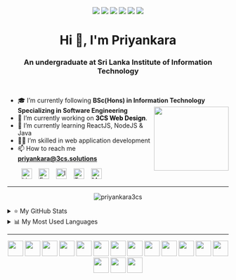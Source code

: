 <!-- <img src="https://capsule-render.vercel.app/api?type=wave&color=auto&height=300&section=header&text=Priyankara%20Athapaththu&fontSize=90" /> -->
<!-- <img src="https://capsule-render.vercel.app/api?type=wave&color=auto&height=300&section=header&text=Priyankara&fontSize=90" /> -->


<p align="center">
<a target="blank"> <img src="https://img.shields.io/badge/welcome-👋_all-green.svg"/> </a>
<a target="blank"> <img src="https://img.shields.io/badge/dedicate-🎯_goals-blue.svg"/> </a>
<a target="blank"> <img src="https://img.shields.io/badge/learn-💻_coding-F1C40F.svg"/> </a>
<a target="blank"> <img src="https://img.shields.io/badge/develop-🚀_fullstack-cc6888.svg"/> </a>
<a target="blank"> <img src="https://img.shields.io/badge/interest-👻_frontend-brown.svg"/> </a>
<a target="blank"> <img src="https://img.shields.io/badge/love-🌼_dreams-BB8FCE.svg"/> </a>
<!-- <a target="blank"> <img src="https://komarev.com/ghpvc/?username=priyankara3cs&color=green"/> </a> -->
<!-- ![Awesome](https://komarev.com/ghpvc/?username=priyankara3cs&color=green)-->
</p>

<h1 align="center"> Hi 👋, I'm Priyankara </h1>
<h3 align="center"> An undergraduate at Sri Lanka Institute of Information Technology </h3>

<br>

- 🎓 I’m currently following **BSc(Hons) in Information Technology Specializing in Software Engineering**
            <a href="#"> <img src="https://user-images.githubusercontent.com/88779731/172684099-b5404b78-8050-4973-829a-38930eed2c6e.gif"  width="170" height="145" align="right"/>  </a>
- 🔭 I’m currently working on <a href="https://www.3cs.lk/" style="text-decoration: none; color: black;">**3CS Web Design**</a>.
- 🌱 I’m currently learning ReactJS, NodeJS & Java
- 👩‍💻 I’m skilled in web application development
- 📫 How to reach me **priyankara@3cs.solutions**
<!--
- 🔭 I’m currently working on Meetrix.io
- 🌱 I’m currently learning ReactJS, NodeJS, Java
- 👯 I’m looking to collaborate on ...
- 🤔 I’m looking for help with ...
- 💬 Ask me about ...
- 📫 How to reach me: ...
- 😄 Pronouns: ...
- ⚡ Fun fact: ...
<img src="https://media2.giphy.com/media/ahVlmHJzTMxygUxUou/giphy.gif?cid=ecf05e478cbjsxnx0toc64ns0td09gos8r7nlo81zd16botl&rid=giphy.gif&ct=s"  width="30" height="30" >
-->

<p align="left">
  &nbsp;&nbsp;&nbsp;&nbsp;&nbsp;&nbsp;&nbsp;
            <a target="blank" href="https://www.linkedin.com/in/chamidupriyankara/"  style="text-decoration: none;">
  <img  alt="LinkedIn" width="24px" src="https://cdn.jsdelivr.net/npm/simple-icons@7.0.0/icons/linkedin.svg" />
            </a> 
  &nbsp;&nbsp;
            <a target="blank" href="https://www.facebook.com/priyankara.facebook"  style="text-decoration: none;">
  <img  alt="Facebook" width="24px" src="https://cdn.jsdelivr.net/npm/simple-icons@7.0.0/icons/facebook.svg" />
            </a>
  &nbsp;&nbsp;
            <a target="blank" href="#"  style="text-decoration: none;">
  <img  alt="Instagram" width="24px" src="https://cdn.jsdelivr.net/npm/simple-icons@7.0.0/icons/instagram.svg" />
            </a>
  &nbsp;&nbsp;
            <a target="blank" href="https://twitter.com/Priyankara_SL"  style="text-decoration: none;">
  <img  alt="Twitter" width="24px" src="https://cdn.jsdelivr.net/npm/simple-icons@7.0.0/icons/twitter.svg" />
            </a> 
  &nbsp;&nbsp;
            <a target="blank" href="https://medium.com/@PriyankaraAthapaththu"  style="text-decoration: none;">
  <img  alt="Medium" width="24px" src="https://cdn.jsdelivr.net/npm/simple-icons@7.0.0/icons/medium.svg" />
            </a> <!--
  &nbsp;&nbsp;
            <a target="blank" href="#"  style="text-decoration: none;">
  <img  alt="Hackerrank" width="24px" src="https://cdn.jsdelivr.net/npm/simple-icons@3.13.0/icons/hackerrank.svg" />
            </a> -->
 <!-- &nbsp;&nbsp;&nbsp;&nbsp;
            <a target="blank" href="#"  style="text-decoration: none;">
  <img  height="35px" src="https://github.com/priyankara3cs/priyankara3cs/assets/88779731/2ae5826d-b132-4420-85a3-e75c94ce22cb" />
            </a> -->
</p>

<hr>
 

<p align="center"> <img src="https://github-profile-trophy.vercel.app/?username=priyankara3cs&no-frame=false&no-bg=true&margin-w=15&margin-h=15&column=7" alt="priyankara3cs" /> </p>

<details>
<summary>⭐ My GitHub Stats</summary>
<p align="left"> <img src="https://github-readme-stats.vercel.app/api?username=priyankara3cs&show_icons=true&theme=light" />
</details>
<details>
<summary>📊 My Most Used Languages</summary>
<p align="left"> <img src="https://github-readme-stats.vercel.app/api/top-langs/?username=priyankara3cs&layout=compact&theme=light" />
</details>

<hr>
<p align="center">
<code><img height="35" src="https://user-images.githubusercontent.com/88779731/151743758-60751ac3-6a6d-443d-a7de-72f17754a7c1.png"></code> <!-- react     -->
<code><img height="35" src="https://user-images.githubusercontent.com/88779731/151714624-1c372407-93d9-4d47-98da-f53fd2c9524e.png"></code> <!-- node      -->
<code><img height="35" src="https://user-images.githubusercontent.com/88779731/224532240-74ae6fb8-e24d-4353-b2a0-b3f0f818e94a.png"></code> <!-- Swift     -->
<code><img height="35" src="https://user-images.githubusercontent.com/88779731/151714284-9de0e45e-ed7d-48bd-a9a2-28505eb805f2.png"></code> <!-- html      -->
<code><img height="35" src="https://user-images.githubusercontent.com/88779731/151714644-28238a7f-e603-4803-81d0-5b6f1117238e.jpg"></code> <!-- java      -->
<code><img height="35" src="https://user-images.githubusercontent.com/88779731/154262306-75137579-6714-4c92-9532-a12431570a49.png"></code> <!-- JS        -->
<code><img height="35" src="https://user-images.githubusercontent.com/88779731/151714805-befdd44b-99ed-4235-9f41-a3a0a3c4eaba.png"></code> <!-- bootstrap -->
<code><img height="35" src="https://user-images.githubusercontent.com/88779731/151714836-8e657a6a-1be7-43a2-abfd-1df749acc20e.jpg"></code> <!-- C#        -->
<code><img height="35" src="https://user-images.githubusercontent.com/88779731/151714889-808b52f3-da5d-49c8-bd13-72707163f222.png"></code> <!-- C++       -->
<code><img height="35" src="https://user-images.githubusercontent.com/88779731/151748359-e0b2553d-0bef-46bb-833c-564dda90670d.png"></code> <!-- python    -->
<code><img height="35" src="https://user-images.githubusercontent.com/88779731/151714918-ddfd46ec-0064-4e2e-b81e-64e02de530b0.png"></code> <!-- CSS       -->
<code><img height="35" src="https://user-images.githubusercontent.com/88779731/151743345-e72b3cbe-94e7-4af2-886c-89685906ce8a.jpg"></code> <!-- php       -->
<code><img height="35" src="https://user-images.githubusercontent.com/88779731/151752272-eec8f814-8770-4aba-8f7e-9f6504e3472c.png"></code> <!-- phpMyAdmin-->
<code><img height="35" src="https://user-images.githubusercontent.com/88779731/151743400-865a2d8a-bf79-424a-9d94-61a964011ecf.png"></code> <!-- mySQL     -->
<code><img height="35" src="https://user-images.githubusercontent.com/88779731/151748954-51145cbc-0900-4434-9f0e-8a3d422ef6cf.png"></code> <!-- mongoDB   -->
<code><img height="35" src="https://user-images.githubusercontent.com/88779731/151743481-86021ece-34ef-4d59-bb3b-afc57e871dae.png"></code> <!-- firebase  -->
</p>


